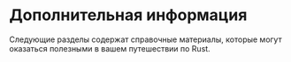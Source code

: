 # Дополнительная информация

Следующие разделы содержат справочные материалы, которые могут оказаться полезными в вашем путешествии по Rust.
